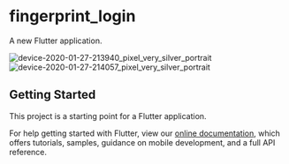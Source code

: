 # fingerprint_login

A new Flutter application.


![device-2020-01-27-213940_pixel_very_silver_portrait](https://user-images.githubusercontent.com/4372065/76675229-2b7cd300-65dd-11ea-8476-ef2a41ac5caf.png)
![device-2020-01-27-214057_pixel_very_silver_portrait](https://user-images.githubusercontent.com/4372065/76675230-2d469680-65dd-11ea-8489-80f12176fdaa.png)


## Getting Started

This project is a starting point for a Flutter application.

For help getting started with Flutter, view our
[online documentation](http://theflutterblog.com/), which offers tutorials,
samples, guidance on mobile development, and a full API reference.
